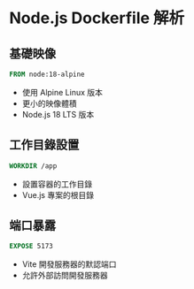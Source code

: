 # Node.js Dockerfile 解析

## 基礎映像
```dockerfile
FROM node:18-alpine
```
- 使用 Alpine Linux 版本
- 更小的映像體積
- Node.js 18 LTS 版本

## 工作目錄設置
```dockerfile
WORKDIR /app
```
- 設置容器的工作目錄
- Vue.js 專案的根目錄

## 端口暴露
```dockerfile
EXPOSE 5173
```
- Vite 開發服務器的默認端口
- 允許外部訪問開發服務器 